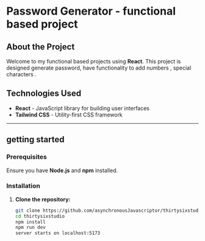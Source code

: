 # Password Generator - functional based project


## About the Project
Welcome to my functional based projects using **React**. This project is designed generate password, have functionality to add numbers , special characters .   


## Technologies Used

- **React** - JavaScript library for building user interfaces
- **Tailwind CSS** - Utility-first CSS framework

---
## getting started
### Prerequisites

Ensure you have **Node.js** and **npm** installed.

### Installation

1. **Clone the repository:**
   ```bash
   git clone https://github.com/asynchronousJavascriptor/thirtysixstudio.git
   cd thirtysixstudio
   npm install
   npm run dev
   server starts on localhost:5173
